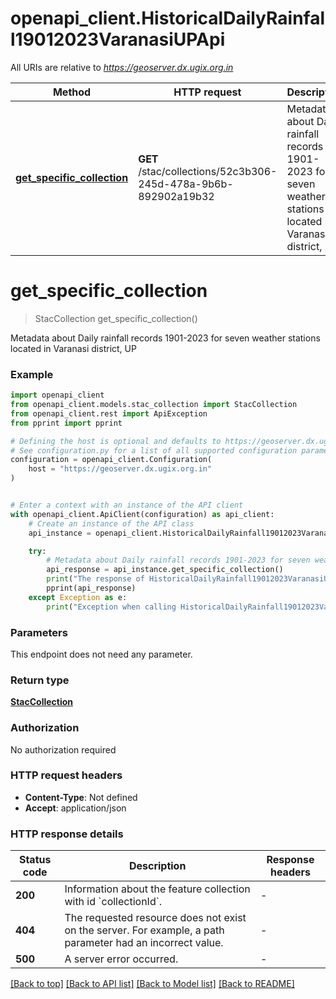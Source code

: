 # openapi_client.HistoricalDailyRainfall19012023VaranasiUPApi

All URIs are relative to *https://geoserver.dx.ugix.org.in*

Method | HTTP request | Description
------------- | ------------- | -------------
[**get_specific_collection**](HistoricalDailyRainfall19012023VaranasiUPApi.md#get_specific_collection) | **GET** /stac/collections/52c3b306-245d-478a-9b6b-892902a19b32 | Metadata about Daily rainfall records 1901-2023 for seven weather stations located in Varanasi district, UP


# **get_specific_collection**
> StacCollection get_specific_collection()

Metadata about Daily rainfall records 1901-2023 for seven weather stations located in Varanasi district, UP

### Example


```python
import openapi_client
from openapi_client.models.stac_collection import StacCollection
from openapi_client.rest import ApiException
from pprint import pprint

# Defining the host is optional and defaults to https://geoserver.dx.ugix.org.in
# See configuration.py for a list of all supported configuration parameters.
configuration = openapi_client.Configuration(
    host = "https://geoserver.dx.ugix.org.in"
)


# Enter a context with an instance of the API client
with openapi_client.ApiClient(configuration) as api_client:
    # Create an instance of the API class
    api_instance = openapi_client.HistoricalDailyRainfall19012023VaranasiUPApi(api_client)

    try:
        # Metadata about Daily rainfall records 1901-2023 for seven weather stations located in Varanasi district, UP
        api_response = api_instance.get_specific_collection()
        print("The response of HistoricalDailyRainfall19012023VaranasiUPApi->get_specific_collection:\n")
        pprint(api_response)
    except Exception as e:
        print("Exception when calling HistoricalDailyRainfall19012023VaranasiUPApi->get_specific_collection: %s\n" % e)
```



### Parameters

This endpoint does not need any parameter.

### Return type

[**StacCollection**](StacCollection.md)

### Authorization

No authorization required

### HTTP request headers

 - **Content-Type**: Not defined
 - **Accept**: application/json

### HTTP response details

| Status code | Description | Response headers |
|-------------|-------------|------------------|
**200** | Information about the feature collection with id &#x60;collectionId&#x60;. |  -  |
**404** | The requested resource does not exist on the server. For example, a path parameter had an incorrect value. |  -  |
**500** | A server error occurred. |  -  |

[[Back to top]](#) [[Back to API list]](../README.md#documentation-for-api-endpoints) [[Back to Model list]](../README.md#documentation-for-models) [[Back to README]](../README.md)

